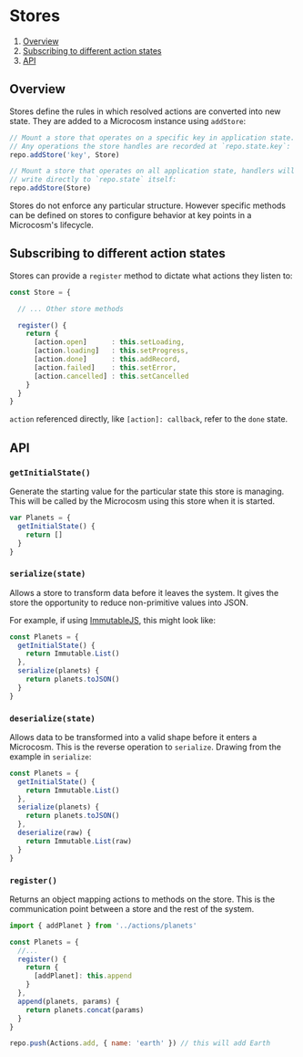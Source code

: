 # Stores

1. [Overview](#overview)
2. [Subscribing to different action states](#subscribing-to-different-action-states)
3. [API](#api)

## Overview

Stores define the rules in which resolved actions are converted into
new state. They are added to a Microcosm instance using `addStore`:

```javascript
// Mount a store that operates on a specific key in application state.
// Any operations the store handles are recorded at `repo.state.key`:
repo.addStore('key', Store)

// Mount a store that operates on all application state, handlers will
// write directly to `repo.state` itself:
repo.addStore(Store)
```

Stores do not enforce any particular structure. However specific
methods can be defined on stores to configure behavior at key points
in a Microcosm's lifecycle.

## Subscribing to different action states

Stores can provide a `register` method to dictate what actions they
listen to:

```javascript
const Store = {

  // ... Other store methods

  register() {
    return {
      [action.open]      : this.setLoading,
      [action.loading]   : this.setProgress,
      [action.done]      : this.addRecord,
      [action.failed]    : this.setError,
      [action.cancelled] : this.setCancelled
    }
  }
}
```

`action` referenced directly, like `[action]: callback`, refer to the
`done` state.

## API

### `getInitialState()`

Generate the starting value for the particular state this store is
managing. This will be called by the Microcosm using this store when
it is started.

```javascript
var Planets = {
  getInitialState() {
    return []
  }
}
```

### `serialize(state)`

Allows a store to transform data before it leaves the system. It gives
the store the opportunity to reduce non-primitive values into
JSON.

For example, if using
[ImmutableJS](https://github.com/facebook/immutable-js), this might
look like:

```javascript
const Planets = {
  getInitialState() {
    return Immutable.List()
  },
  serialize(planets) {
    return planets.toJSON()
  }
}
```

### `deserialize(state)`

Allows data to be transformed into a valid shape before it enters a
Microcosm. This is the reverse operation to `serialize`. Drawing from
the example in `serialize`:

```javascript
const Planets = {
  getInitialState() {
    return Immutable.List()
  },
  serialize(planets) {
    return planets.toJSON()
  },
  deserialize(raw) {
    return Immutable.List(raw)
  }
}
```

### `register()`

Returns an object mapping actions to methods on the store. This is the
communication point between a store and the rest of the system.

```javascript
import { addPlanet } from '../actions/planets'

const Planets = {
  //...
  register() {
    return {
      [addPlanet]: this.append
    }
  },
  append(planets, params) {
    return planets.concat(params)
  }
}

repo.push(Actions.add, { name: 'earth' }) // this will add Earth
```
